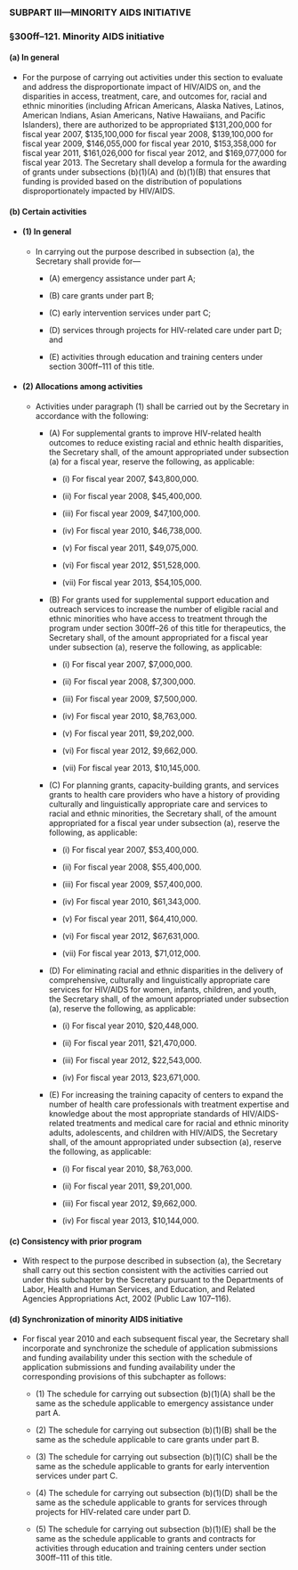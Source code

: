 ### SUBPART III—MINORITY AIDS INITIATIVE

### §300ff–121. Minority AIDS initiative
#### (a) In general
* For the purpose of carrying out activities under this section to evaluate and address the disproportionate impact of HIV/AIDS on, and the disparities in access, treatment, care, and outcomes for, racial and ethnic minorities (including African Americans, Alaska Natives, Latinos, American Indians, Asian Americans, Native Hawaiians, and Pacific Islanders), there are authorized to be appropriated $131,200,000 for fiscal year 2007, $135,100,000 for fiscal year 2008, $139,100,000 for fiscal year 2009, $146,055,000 for fiscal year 2010, $153,358,000 for fiscal year 2011, $161,026,000 for fiscal year 2012, and $169,077,000 for fiscal year 2013. The Secretary shall develop a formula for the awarding of grants under subsections (b)(1)(A) and (b)(1)(B) that ensures that funding is provided based on the distribution of populations disproportionately impacted by HIV/AIDS.

#### (b) Certain activities
* #### (1) In general
  * In carrying out the purpose described in subsection (a), the Secretary shall provide for—

    * (A) emergency assistance under part A;

    * (B) care grants under part B;

    * (C) early intervention services under part C;

    * (D) services through projects for HIV-related care under part D; and

    * (E) activities through education and training centers under section 300ff–111 of this title.

* #### (2) Allocations among activities
  * Activities under paragraph (1) shall be carried out by the Secretary in accordance with the following:

    * (A) For supplemental grants to improve HIV-related health outcomes to reduce existing racial and ethnic health disparities, the Secretary shall, of the amount appropriated under subsection (a) for a fiscal year, reserve the following, as applicable:

      * (i) For fiscal year 2007, $43,800,000.

      * (ii) For fiscal year 2008, $45,400,000.

      * (iii) For fiscal year 2009, $47,100,000.

      * (iv) For fiscal year 2010, $46,738,000.

      * (v) For fiscal year 2011, $49,075,000.

      * (vi) For fiscal year 2012, $51,528,000.

      * (vii) For fiscal year 2013, $54,105,000.


    * (B) For grants used for supplemental support education and outreach services to increase the number of eligible racial and ethnic minorities who have access to treatment through the program under section 300ff–26 of this title for therapeutics, the Secretary shall, of the amount appropriated for a fiscal year under subsection (a), reserve the following, as applicable:

      * (i) For fiscal year 2007, $7,000,000.

      * (ii) For fiscal year 2008, $7,300,000.

      * (iii) For fiscal year 2009, $7,500,000.

      * (iv) For fiscal year 2010, $8,763,000.

      * (v) For fiscal year 2011, $9,202,000.

      * (vi) For fiscal year 2012, $9,662,000.

      * (vii) For fiscal year 2013, $10,145,000.


    * (C) For planning grants, capacity-building grants, and services grants to health care providers who have a history of providing culturally and linguistically appropriate care and services to racial and ethnic minorities, the Secretary shall, of the amount appropriated for a fiscal year under subsection (a), reserve the following, as applicable:

      * (i) For fiscal year 2007, $53,400,000.

      * (ii) For fiscal year 2008, $55,400,000.

      * (iii) For fiscal year 2009, $57,400,000.

      * (iv) For fiscal year 2010, $61,343,000.

      * (v) For fiscal year 2011, $64,410,000.

      * (vi) For fiscal year 2012, $67,631,000.

      * (vii) For fiscal year 2013, $71,012,000.


    * (D) For eliminating racial and ethnic disparities in the delivery of comprehensive, culturally and linguistically appropriate care services for HIV/AIDS for women, infants, children, and youth, the Secretary shall, of the amount appropriated under subsection (a), reserve the following, as applicable:

      * (i) For fiscal year 2010, $20,448,000.

      * (ii) For fiscal year 2011, $21,470,000.

      * (iii) For fiscal year 2012, $22,543,000.

      * (iv) For fiscal year 2013, $23,671,000.


    * (E) For increasing the training capacity of centers to expand the number of health care professionals with treatment expertise and knowledge about the most appropriate standards of HIV/AIDS-related treatments and medical care for racial and ethnic minority adults, adolescents, and children with HIV/AIDS, the Secretary shall, of the amount appropriated under subsection (a), reserve the following, as applicable:

      * (i) For fiscal year 2010, $8,763,000.

      * (ii) For fiscal year 2011, $9,201,000.

      * (iii) For fiscal year 2012, $9,662,000.

      * (iv) For fiscal year 2013, $10,144,000.

#### (c) Consistency with prior program
* With respect to the purpose described in subsection (a), the Secretary shall carry out this section consistent with the activities carried out under this subchapter by the Secretary pursuant to the Departments of Labor, Health and Human Services, and Education, and Related Agencies Appropriations Act, 2002 (Public Law 107–116).

#### (d) Synchronization of minority AIDS initiative
* For fiscal year 2010 and each subsequent fiscal year, the Secretary shall incorporate and synchronize the schedule of application submissions and funding availability under this section with the schedule of application submissions and funding availability under the corresponding provisions of this subchapter as follows:

  * (1) The schedule for carrying out subsection (b)(1)(A) shall be the same as the schedule applicable to emergency assistance under part A.

  * (2) The schedule for carrying out subsection (b)(1)(B) shall be the same as the schedule applicable to care grants under part B.

  * (3) The schedule for carrying out subsection (b)(1)(C) shall be the same as the schedule applicable to grants for early intervention services under part C.

  * (4) The schedule for carrying out subsection (b)(1)(D) shall be the same as the schedule applicable to grants for services through projects for HIV-related care under part D.

  * (5) The schedule for carrying out subsection (b)(1)(E) shall be the same as the schedule applicable to grants and contracts for activities through education and training centers under section 300ff–111 of this title.
